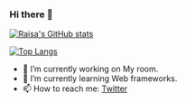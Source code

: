 ### Hi there 👋

<!--
**raisa0726/raisa0726** is a ✨ _special_ ✨ repository because its `README.md` (this file) appears on your GitHub profile.

Here are some ideas to get you started:
-->
[![Raisa's GitHub stats](https://github-readme-stats.vercel.app/api?username=raisa0726&count_private=true&show_icons=true&theme=react)](https://github.com/anuraghazra/github-readme-stats)

[![Top Langs](https://github-readme-stats.vercel.app/api/top-langs/?username=raisa0726&count_private=true&show_icons=true&theme=react&layout=compact)](https://github.com/anuraghazra/github-readme-stats)

- 🔭 I’m currently working on My room.
- 🌱 I’m currently learning Web frameworks.
- 📫 How to reach me: [Twitter](https://twitter.com/SC_Raisa)
